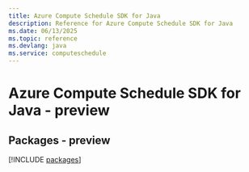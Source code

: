 ```yaml
---
title: Azure Compute Schedule SDK for Java
description: Reference for Azure Compute Schedule SDK for Java
ms.date: 06/13/2025
ms.topic: reference
ms.devlang: java
ms.service: computeschedule
---
```

# Azure Compute Schedule SDK for Java - preview
## Packages - preview
[!INCLUDE [packages](compute-schedule-index.md)]